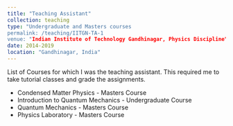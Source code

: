 ```yaml
---
title: "Teaching Assistant"
collection: teaching
type: "Undergraduate and Masters courses
permalink: /teaching/IITGN-TA-1
venue: "Indian Institute of Technology Gandhinagar, Physics Discipline"
date: 2014-2019
location: "Gandhinagar, India"
---
```

List of Courses for which I was the teaching assistant. This required me to take tutorial classes and grade the assignments. 

* Condensed Matter Physics - Masters Course 
* Introduction to Quantum Mechanics - Undergraduate Course
* Quantum Mechanics - Masters Course
* Physics Laboratory - Masters Course
